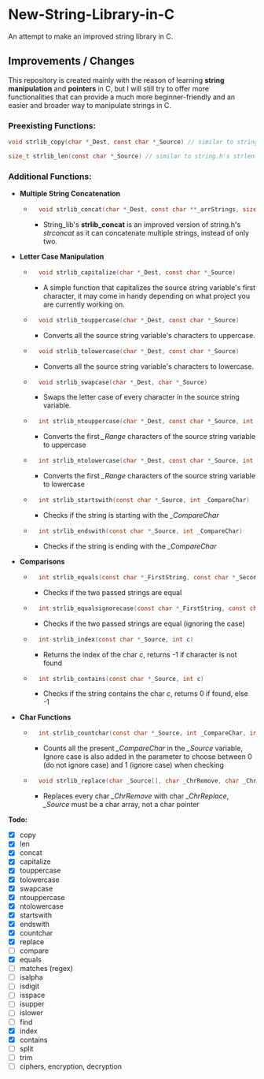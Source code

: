 # New-String-Library-in-C

An attempt to make an improved string library in C.

## Improvements / Changes

This repository is created mainly with the reason of learning **string manipulation** and **pointers** in C, but
I will still try to offer more functionalities that can provide a much more beginner-friendly and an easier 
and broader way to manipulate strings in C.

### Preexisting Functions:

```C
void strlib_copy(char *_Dest, const char *_Source) // similar to string.h's strcpy
``` 
```C
size_t strlib_len(const char *_Source) // similar to string.h's strlen
``` 

### Additional Functions:

- **Multiple String Concatenation**
    - ```C
        void strlib_concat(char *_Dest, const char **_arrStrings, size_t _arrSize)
        ```
        - String_lib's **strlib_concat** is an improved version of string.h's *strconcat* as it can concatenate
        multiple strings, instead of only two.

- **Letter Case Manipulation**
    - ```C
        void strlib_capitalize(char *_Dest, const char *_Source)
        ```
        - A simple function that capitalizes the source string variable's first character, it may come in handy depending on what project you are currently working on.


    - ```C
        void strlib_touppercase(char *_Dest, const char *_Source)
        ```
        - Converts all the source string variable's characters to uppercase.


    - ```C
        void strlib_tolowercase(char *_Dest, const char *_Source)
        ```
        - Converts all the source string variable's characters to lowercase.


    - ```C
        void strlib_swapcase(char *_Dest, char *_Source) 
        ```
        - Swaps the letter case of every character in the source string variable.


    - ```C
        int strlib_ntouppercase(char *_Dest, const char *_Source, int _Range)
        ```
        - Converts the first *_Range* characters of the source string variable to uppercase


    - ```C
        int strlib_ntolowercase(char *_Dest, const char *_Source, int _Range)
        ```
        - Converts the first *_Range* characters of the source string variable to lowercase


    - ```C
        int strlib_startswith(const char *_Source, int _CompareChar)
        ```
        - Checks if the string is starting with the *_CompareChar*


    - ```C
        int strlib_endswith(const char *_Source, int _CompareChar)
        ```
        - Checks if the string is ending with the *_CompareChar*

- **Comparisons**
    - ```C
        int strlib_equals(const char *_FirstString, const char *_SecondString)
        ```
        - Checks if the two passed strings are equal

    - ```C
        int strlib_equalsignorecase(const char *_FirstString, const char *_SecondString)
        ```
        - Checks if the two passed strings are equal (ignoring the case)

    - ```C
        int strlib_index(const char *_Source, int c)
        ```
        - Returns the index of the char *c*, returns -1 if character is not found

    - ```C
        int strlib_contains(const char *_Source, int c)
        ```
        - Checks if the string contains the char *c*, returns 0 if found, else -1

- **Char Functions**
    - ```C
        int strlib_countchar(const char *_Source, int _CompareChar, int _IgnoreCase)
        ```
        - Counts all the present *_CompareChar* in the *_Source* variable, 
        Ignore case is also added in the parameter to choose between 0 (do not ignore case)
        and 1 (ignore case) when checking

    - ```C
        void strlib_replace(char _Source[], char _ChrRemove, char _ChrReplace)
        ```
        - Replaces every char *_ChrRemove* with char *_ChrReplace*, *_Source* must be a char array, not a char pointer


**Todo:**

- [x] copy
- [x] len
- [x] concat
- [x] capitalize
- [x] touppercase
- [x] tolowercase
- [x] swapcase
- [x] ntouppercase
- [x] ntolowercase
- [x] startswith
- [x] endswith
- [x] countchar
- [x] replace
- [ ] compare
- [x] equals
- [ ] matches (regex)
- [ ] isalpha
- [ ] isdigit
- [ ] isspace
- [ ] isupper
- [ ] islower
- [ ] find
- [x] index
- [x] contains
- [ ] split
- [ ] trim
- [ ] ciphers, encryption, decryption
